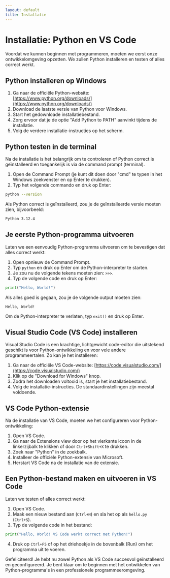 ```yaml
---
layout: default
title: Installatie
---
```


# Installatie: Python en VS Code

Voordat we kunnen beginnen met programmeren, moeten we eerst onze ontwikkelomgeving opzetten. We zullen Python installeren en testen of alles correct werkt.

## Python installeren op Windows

1. Ga naar de officiële Python-website: [https://www.python.org/downloads/](https://www.python.org/downloads/)
2. Download de laatste versie van Python voor Windows.
3. Start het gedownloade installatiebestand.
4. Zorg ervoor dat je de optie "Add Python to PATH" aanvinkt tijdens de installatie.
5. Volg de verdere installatie-instructies op het scherm.

## Python testen in de terminal

Na de installatie is het belangrijk om te controleren of Python correct is geïnstalleerd en toegankelijk is via de command prompt (terminal).

1. Open de Command Prompt (je kunt dit doen door "cmd" te typen in het Windows zoekvenster en op Enter te drukken).
2. Typ het volgende commando en druk op Enter:

```bash
python --version
```

Als Python correct is geïnstalleerd, zou je de geïnstalleerde versie moeten zien, bijvoorbeeld:

```bash
Python 3.12.4
```


## Je eerste Python-programma uitvoeren

Laten we een eenvoudig Python-programma uitvoeren om te bevestigen dat alles correct werkt:

1. Open opnieuw de Command Prompt.
2. Typ `python` en druk op Enter om de Python-interpreter te starten.
3. Je zou nu de volgende tekens moeten zien: `>>>`.
4. Typ de volgende code en druk op Enter:

```python
print("Hello, World!")
```

Als alles goed is gegaan, zou je de volgende output moeten zien:

```bash
Hello, World!
```

Om de Python-interpreter te verlaten, typ `exit()` en druk op Enter.


## Visual Studio Code (VS Code) installeren

Visual Studio Code is een krachtige, lichtgewicht code-editor die uitstekend geschikt is voor Python-ontwikkeling en voor vele andere programmeertalen. Zo kan je het installeren:

1. Ga naar de officiële VS Code-website: [https://code.visualstudio.com/](https://code.visualstudio.com/)
2. Klik op de "Download for Windows" knop.
3. Zodra het downloaden voltooid is, start je het installatiebestand.
4. Volg de installatie-instructies. De standaardinstellingen zijn meestal voldoende.

## VS Code Python-extensie

Na de installatie van VS Code, moeten we het configureren voor Python-ontwikkeling:

1. Open VS Code.
2. Ga naar de Extensions view door op het vierkante icoon in de linkerzijbalk te klikken of door `Ctrl+Shift+X` te drukken.
3. Zoek naar "Python" in de zoekbalk.
4. Installeer de officiële Python-extensie van Microsoft.
5. Herstart VS Code na de installatie van de extensie.

## Een Python-bestand maken en uitvoeren in VS Code

Laten we testen of alles correct werkt:

1. Open VS Code.
2. Maak een nieuw bestand aan (`Ctrl+N`) en sla het op als `hello.py` (`Ctrl+S`).
3. Typ de volgende code in het bestand:

```python
print("Hello, World! VS Code werkt correct met Python!")
```

4. Druk op `Ctrl+F5` of op het driehoekje in de bovenbalk (Run) om het programma uit te voeren.


Gefeliciteerd! Je hebt nu zowel Python als VS Code succesvol geïnstalleerd en geconfigureerd. Je bent klaar om te beginnen met het ontwikkelen van Python-programma's in een professionele programmeeromgeving.